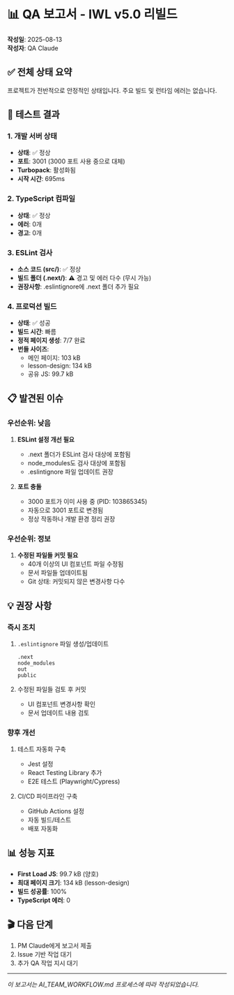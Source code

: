 # 📊 QA 보고서 - IWL v5.0 리빌드
**작성일**: 2025-08-13  
**작성자**: QA Claude

## ✅ 전체 상태 요약
프로젝트가 전반적으로 안정적인 상태입니다. 주요 빌드 및 런타임 에러는 없습니다.

## 🎯 테스트 결과

### 1. 개발 서버 상태
- **상태**: ✅ 정상
- **포트**: 3001 (3000 포트 사용 중으로 대체)
- **Turbopack**: 활성화됨
- **시작 시간**: 695ms

### 2. TypeScript 컴파일
- **상태**: ✅ 정상
- **에러**: 0개
- **경고**: 0개

### 3. ESLint 검사
- **소스 코드 (src/)**: ✅ 정상
- **빌드 폴더 (.next/)**: ⚠️ 경고 및 에러 다수 (무시 가능)
- **권장사항**: .eslintignore에 .next 폴더 추가 필요

### 4. 프로덕션 빌드
- **상태**: ✅ 성공
- **빌드 시간**: 빠름
- **정적 페이지 생성**: 7/7 완료
- **번들 사이즈**:
  - 메인 페이지: 103 kB
  - lesson-design: 134 kB
  - 공유 JS: 99.7 kB

## 📋 발견된 이슈

### 우선순위: 낮음
1. **ESLint 설정 개선 필요**
   - .next 폴더가 ESLint 검사 대상에 포함됨
   - node_modules도 검사 대상에 포함됨
   - .eslintignore 파일 업데이트 권장

2. **포트 충돌**
   - 3000 포트가 이미 사용 중 (PID: 103865345)
   - 자동으로 3001 포트로 변경됨
   - 정상 작동하나 개발 환경 정리 권장

### 우선순위: 정보
1. **수정된 파일들 커밋 필요**
   - 40개 이상의 UI 컴포넌트 파일 수정됨
   - 문서 파일들 업데이트됨
   - Git 상태: 커밋되지 않은 변경사항 다수

## 💡 권장 사항

### 즉시 조치
1. `.eslintignore` 파일 생성/업데이트
   ```
   .next
   node_modules
   out
   public
   ```

2. 수정된 파일들 검토 후 커밋
   - UI 컴포넌트 변경사항 확인
   - 문서 업데이트 내용 검토

### 향후 개선
1. 테스트 자동화 구축
   - Jest 설정
   - React Testing Library 추가
   - E2E 테스트 (Playwright/Cypress)

2. CI/CD 파이프라인 구축
   - GitHub Actions 설정
   - 자동 빌드/테스트
   - 배포 자동화

## 📊 성능 지표
- **First Load JS**: 99.7 kB (양호)
- **최대 페이지 크기**: 134 kB (lesson-design)
- **빌드 성공률**: 100%
- **TypeScript 에러**: 0

## 🎬 다음 단계
1. PM Claude에게 보고서 제출
2. Issue 기반 작업 대기
3. 추가 QA 작업 지시 대기

---
*이 보고서는 AI_TEAM_WORKFLOW.md 프로세스에 따라 작성되었습니다.*
